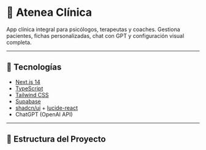 # 🧠 Atenea Clínica

App clínica integral para psicólogos, terapeutas y coaches. Gestiona pacientes, fichas personalizadas, chat con GPT y configuración visual completa.

---

## 🚀 Tecnologías

- [Next.js 14](https://nextjs.org/)
- [TypeScript](https://www.typescriptlang.org/)
- [Tailwind CSS](https://tailwindcss.com/)
- [Supabase](https://supabase.com/)
- [shadcn/ui](https://ui.shadcn.com/) + [lucide-react](https://lucide.dev/)
- ChatGPT (OpenAI API)

---

## 📂 Estructura del Proyecto